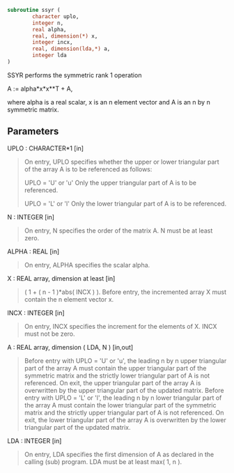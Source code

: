 ```fortran
subroutine ssyr (
        character uplo,
        integer n,
        real alpha,
        real, dimension(*) x,
        integer incx,
        real, dimension(lda,*) a,
        integer lda
)
```

SSYR   performs the symmetric rank 1 operation

A := alpha\*x\*x\*\*T + A,

where alpha is a real scalar, x is an n element vector and A is an
n by n symmetric matrix.

## Parameters
UPLO : CHARACTER\*1 [in]
> On entry, UPLO specifies whether the upper or lower
> triangular part of the array A is to be referenced as
> follows:
> 
> UPLO = 'U' or 'u'   Only the upper triangular part of A
> is to be referenced.
> 
> UPLO = 'L' or 'l'   Only the lower triangular part of A
> is to be referenced.

N : INTEGER [in]
> On entry, N specifies the order of the matrix A.
> N must be at least zero.

ALPHA : REAL [in]
> On entry, ALPHA specifies the scalar alpha.

X : REAL array, dimension at least [in]
> ( 1 + ( n - 1 )\*abs( INCX ) ).
> Before entry, the incremented array X must contain the n
> element vector x.

INCX : INTEGER [in]
> On entry, INCX specifies the increment for the elements of
> X. INCX must not be zero.

A : REAL array, dimension ( LDA, N ) [in,out]
> Before entry with  UPLO = 'U' or 'u', the leading n by n
> upper triangular part of the array A must contain the upper
> triangular part of the symmetric matrix and the strictly
> lower triangular part of A is not referenced. On exit, the
> upper triangular part of the array A is overwritten by the
> upper triangular part of the updated matrix.
> Before entry with UPLO = 'L' or 'l', the leading n by n
> lower triangular part of the array A must contain the lower
> triangular part of the symmetric matrix and the strictly
> upper triangular part of A is not referenced. On exit, the
> lower triangular part of the array A is overwritten by the
> lower triangular part of the updated matrix.

LDA : INTEGER [in]
> On entry, LDA specifies the first dimension of A as declared
> in the calling (sub) program. LDA must be at least
> max( 1, n ).
